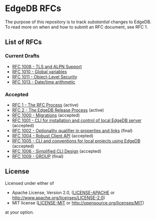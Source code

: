# EdgeDB RFCs

The purpose of this repository is to track *substantial* changes to EdgeDB.
To read more on when and how to submit an RFC document, see RFC 1.

## List of RFCs
[//]: # "NOTE: This section is auto-generated with update_index.py"

### Current Drafts
* [RFC 1008 - TLS and ALPN Support](./text/1008-tls-and-alpn.rst)
* [RFC 1010 - Global variables](./text/1010-global-vars.rst)
* [RFC 1011 - Object-Level Security](./text/1011-object-level-security.rst)
* [RFC 1013 - Date/time arithmetic](./text/1013-datetime-arithmetic.rst)

### Accepted
* [RFC 1 - The RFC Process](./text/0001-rfc-process.rst) (active)
* [RFC 2 - The EdgeDB Release Process](./text/0002-edgedb-release-process.rst) (active)
* [RFC 1000 - Migrations](./text/1000-migrations.rst) (accepted)
* [RFC 1001 - CLI for installation and control of local EdgeDB server](./text/1001-edgedb-server-control.rst) (accepted)
* [RFC 1002 - Optionality qualifier in properties and links](./text/1002-optionality-qualifier.rst) (final)
* [RFC 1004 - Robust Client API](./text/1004-transactions-api.rst) (accepted)
* [RFC 1005 - CLI and conventions for local projects using EdgeDB](./text/1005-edgedb-project.rst) (accepted)
* [RFC 1006 - Simplified CLI Design](./text/1006-simplified-cli.rst) (accepted)
* [RFC 1009 - GROUP](./text/1009-group.rst) (final)

## License

Licensed under either of

* Apache License, Version 2.0,
  ([LICENSE-APACHE](./LICENSE-APACHE) or
  http://www.apache.org/licenses/LICENSE-2.0)
* MIT license ([LICENSE-MIT](./LICENSE-MIT) or
  http://opensource.org/licenses/MIT)

at your option.
